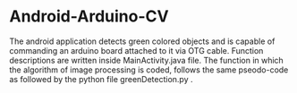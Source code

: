 # Android-Arduino-CV

The android application detects green colored objects and is capable of commanding an arduino board attached to it via OTG cable.
Function descriptions are written inside MainActivity.java file. The function in which the algorithm of image processing is coded, follows
the same pseodo-code as followed by the python file greenDetection.py . 

